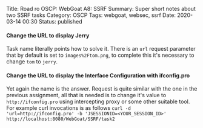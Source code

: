Title: Road ro OSCP: WebGoat A8: SSRF
Summary: Super short notes about two SSRF tasks
Category: OSCP
Tags: webgoat, websec, ssrf
Date: 2020-03-14 00:30
Status: published

#### Change the URL to display Jerry
Task name literally points how to solve it. There is an `url` request parameter that by default is set to `images%2Ftom.png`, to complete this it's necessary to change `tom` to `jerry`.

#### Change the URL to display the Interface Configuration with ifconfig.pro
Yet again the name is the answer. Request is quite similar with the one in the previous assignment, all that is needed is to change it's value to `http://ifconfig.pro` using intercepting proxy or some other suitable tool. For example curl invocations is as follows `curl -d 'url=http://ifconfig.pro' -b 'JSESSIONID=<YOUR_SESSION_ID>' http://localhost:8080/WebGoat/SSRF/task2`
